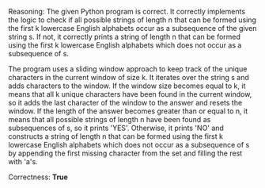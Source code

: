 Reasoning: 
The given Python program is correct. It correctly implements the logic to check if all possible strings of length n that can be formed using the first k lowercase English alphabets occur as a subsequence of the given string s. If not, it correctly prints a string of length n that can be formed using the first k lowercase English alphabets which does not occur as a subsequence of s.

The program uses a sliding window approach to keep track of the unique characters in the current window of size k. It iterates over the string s and adds characters to the window. If the window size becomes equal to k, it means that all k unique characters have been found in the current window, so it adds the last character of the window to the answer and resets the window. If the length of the answer becomes greater than or equal to n, it means that all possible strings of length n have been found as subsequences of s, so it prints 'YES'. Otherwise, it prints 'NO' and constructs a string of length n that can be formed using the first k lowercase English alphabets which does not occur as a subsequence of s by appending the first missing character from the set and filling the rest with 'a's.

Correctness: **True**